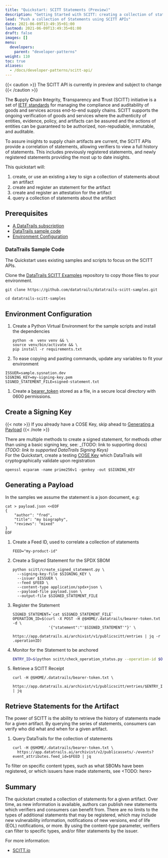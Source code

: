 ```yaml
---
title: "Quickstart: SCITT Statements (Preview)"
description: "Getting Started with SCITT: creating a collection of statements  (Preview)"
lead: "Push a collection of Statements using SCITT APIs"
date: 2021-06-09T13:49:35+01:00
lastmod: 2021-06-09T13:49:35+01:00
draft: false
images: []
menu:
  developers:
    parent: "developer-patterns"
weight: 110
toc: true
aliases: 
  - /docs/developer-patterns/scitt-api/
---
```


{{< caution >}}
The SCITT API is currently in preview and subject to change
{{< /caution >}}

The **S**upply **C**hain **I**ntegrity, **T**ransparency and **T**rust (SCITT) initiative is a set of [IETF standards](https://datatracker.ietf.org/group/scitt/documents/) for managing the compliance and auditability of goods and services across end-to-end supply chains.
SCITT supports the ongoing verification of goods and services where the authenticity of entities, evidence, policy, and artifacts can be assured and the actions of entities can be guaranteed to be authorized, non-repudiable, immutable, and auditable.

To assure insights to supply chain artifacts are current, the SCITT APIs provide a correlation of statements, allowing verifiers to view a full history of statements.
This includes previously registered statements, and newly registered statements providing the most up to date insights.

This quickstart will:

1. create, or use an existing a key to sign a collection of statements about an artifact
1. create and register an statement for the artifact
1. create and register an attestation for the artifact
1. query a collection of statements about the artifact

## Prerequisites

- [A DataTrails subscription](https://app.datatrails.ai/signup)
- [DataTrails sample code](#datatrails-sample-code)
- [Environment Configuration](#environment-configuration)

### DataTrails Sample Code

The Quickstart uses existing samples and scripts to focus on the SCITT APIs.

Clone the [DataTrails SCITT Examples](https://github.com/datatrails/datatrails-scitt-samples) repository to copy those files to your environment.

  ```shell
  git clone https://github.com/datatrails/datatrails-scitt-samples.git

  cd datatrails-scitt-samples
  ```

## Environment Configuration

1. Create a Python Virtual Environment for the sample scripts and install the dependencies

    ```shell
    python -m  venv venv && \
    source venv/bin/activate && \
    pip install -r requirements.txt
    ```

1. To ease copying and pasting commands, update any variables to fit your environment

  ```shell
  ISSUER=sample.sysnation.dev
  SIGNING_KEY=my-signing-key.pem
  SIGNED_STATEMENT_FILE=signed-statement.txt
  ```

1. Create a [bearer_token](/developers/developer-patterns/getting-access-tokens-using-app-registrations) stored as a file, in a secure local directory with 0600 permissions.

## Create a Signing Key

{{< note >}}
If you already have a COSE Key, skip ahead to [Generating a Payload](#generating-a-payload)
{{< /note >}}

There are multiple methods to create a signed statement, for methods other than using a basic signing key, see: _(TODO: link to supporting docs)
_(TODO: link to supported DataTrails Signing Keys\)_<br>
For the Quickstart, create a testing [COSE Key](https://cose-wg.github.io/cose-spec/#key-structure) which DataTrails will cryptographically validate upon registration

  ```shell
  openssl ecparam -name prime256v1 -genkey -out $SIGNING_KEY
  ```

## Generating a Payload

In the samples we assume the statement is a json document, e.g:

```shell
cat > payload.json <<EOF
{
    "author": "fred",
    "title": "my biography",
    "reviews": "mixed"
}
EOF
```

1. Create a Feed ID, used to correlate a collection of statements

    ```shell
    FEED="my-product-id"
    ```

1. Create a Signed Statement for the SPDX SBOM

    ```shell
    python scitt/create_signed_statement.py \
      --signing-key-file $SIGNING_KEY \
      --issuer $ISSUER \
      --feed $FEED \
      --content-type application/spdx+json \
      --payload-file payload.json \
      --output-file $SIGNED_STATEMENT_FILE

1. Register the Statement

    ```shell
    SIGNED_STATEMENT=`cat $SIGNED_STATEMENT_FILE`
    OPERATION_ID=$(curl -X POST -H @$HOME/.datatrails/bearer-token.txt -d \
                    '{"statement":"'$SIGNED_STATEMENT'"}' \
                    https://app.datatrails.ai/archivist/v1/publicscitt/entries | jq -r .operationID)
    ```

1. Monitor for the Statement to be anchored

    ```bash
    ENTRY_ID=$(python scitt/check_operation_status.py --operation-id $OPERATION_ID)
    ```

1. Retrieve a SCITT Receipt

    ```shell
    curl -H @$HOME/.datatrails/bearer-token.txt \
      https://app.datatrails.ai/archivist/v1/publicscitt/entries/$ENTRY_ID/receipt | jq
    ```

## Retrieve Statements for the Artifact

The power of SCITT is the ability to retrieve the history of statements made for a given artifact.
By querying the series of statements, consumers can verify who did what and when for a given artifact.

1. Query DataTrails for the collection of statements

    ```shell
    curl -H @$HOME/.datatrails/bearer-token.txt \
      https://app.datatrails.ai/archivist/v2/publicassets/-/events?event_attributes.feed_id=$FEED | jq
    ```

To filter on specific content types, such as what SBOMs have been registered, or which issuers have made statements, see \<TODO: here>

## Summary

The quickstart created a collection of statements for a given artifact.
Over time, as new information is available, authors can publish new statements which verifiers and consumers can benefit from.
There are no limits to the types of additional statements that may be registered, which may include new vulnerability information, notifications of new versions, end of life (EOL) notifications, or more.
By using the content-type parameter, verifiers can filter to specific types, and/or filter statements by the issuer.

For more information:

<!-- - [DataTrails SCITT API Reference](TBD) -->
- [SCITT.io](SCITT.io)

